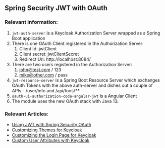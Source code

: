 ## Spring Security JWT with OAuth

### Relevant information:

1. `jwt-auth-server` is a Keycloak Authorization Server wrapped as a Spring Boot application
2. There is one OAuth Client registered in the Authorization Server:
   1. Client Id: jwtClient
   2. Client secret: jwtClientSecret
   3. Redirect Uri: http://localhost:8084/
3. There are two users registered in the Authorization Server:
   1. john@test.com / 123
   2. mike@other.com / pass
4. `jwt-resource-server` is a Spring Boot Resource Server which exchanges OAuth Tokens with the above auth-server and dishes out a couple of APIs - /user/info and /api/foos/**
5. `oauth-ui-authorization-code-angular-jwt` is a Angular Client
6. The module uses the new OAuth stack with Java 13.
    
### Relevant Articles:

- [Using JWT with Spring Security OAuth](https://www.baeldung.com/spring-security-oauth-jwt)
- [Customizing Themes for Keycloak](https://www.baeldung.com/spring-keycloak-custom-themes)
- [Customizing the Login Page for Keycloak](https://www.baeldung.com/keycloak-custom-login-page)
- [Custom User Attributes with Keycloak](https://www.baeldung.com/keycloak-custom-user-attributes)
